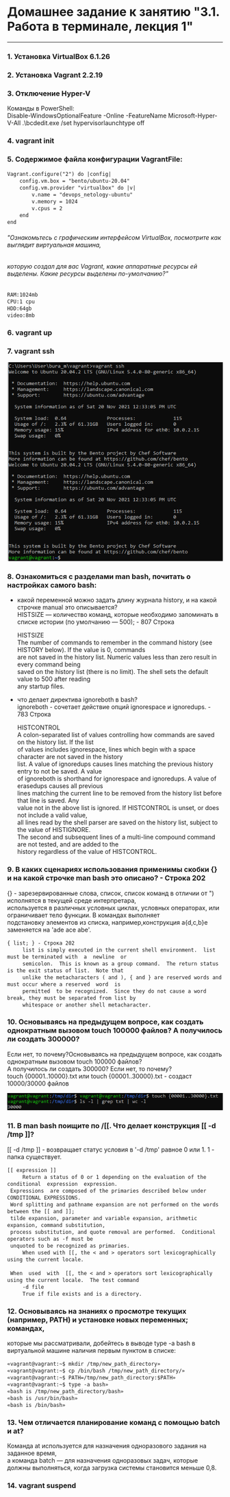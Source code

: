 # Домашнее задание к занятию "3.1. Работа в терминале, лекция 1"  
***

###  1. Установка VirtualBox 6.1.26

### 2. Установка Vagrant 2.2.19

### 3. Отключение Hyper-V
Команды в PowerShell:  
	Disable-WindowsOptionalFeature -Online -FeatureName Microsoft-Hyper-V-All
	.\bcdedit.exe /set hypervisorlaunchtype off

### 4. vagrant init

### 5. Содержимое файла конфигурации VagrantFile:
	Vagrant.configure("2") do |config|
		config.vm.box = "bento/ubuntu-20.04"
		config.vm.provider "virtualbox" do |v|
			v.name = "devops_netology-ubuntu"
			v.memory = 1024
			v.cpus = 2
		end
	end

###### "Ознакомьтесь с графическим интерфейсом VirtualBox, посмотрите как выглядит виртуальная машина,
###### которую создал для вас Vagrant, какие аппаратные ресурсы ей выделены. Какие ресурсы выделены по-умолчанию?"
	RAM:1024mb  
	CPU:1 cpu  
	HDD:64gb  
	video:8mb  

### 6. vagrant up

### 7. vagrant ssh
![Вывод команды vagrant ssh](https://github.com/Bura-M/devops-netology/blob/main/03-sysadmin-01-terminal/img/vagrant_ssh.PNG "vagrant ssh")  

### 8. Ознакомиться с разделами man bash, почитать о настройках самого bash:
- какой переменной можно задать длину журнала history, и на какой строчке manual это описывается?  
HISTSIZE — количество команд, которые необходимо запоминать в списке истории (по умолчанию — 500); - 807 Строка  

	HISTSIZE  
		The number of commands to remember in the command history (see HISTORY below).  If the value is 0, commands  
		are  not saved in the history list.  Numeric values less than zero result in every command being  
		saved on the history list (there is no limit).  The shell sets the default value to 500  after  reading  
		any startup files.  

- что делает директива ignoreboth в bash?  
ignoreboth - сочетает действие опций ignorespace и ignoredups. - 783 Строка  
			  
	HISTCONTROL  
		A  colon-separated  list of values controlling how commands are saved on the history list.  If the list  
		of values includes ignorespace, lines which begin with a space character are not saved in  the  history  
		list.  A value of ignoredups causes lines matching the previous history entry to not be saved.  A value  
		of ignoreboth is shorthand for ignorespace and ignoredups.  A value of erasedups  causes  all  previous  
		lines  matching  the  current  line to be removed from the history list before that line is saved.  Any  
		value not in the above list is ignored.  If HISTCONTROL is unset, or does not include  a  valid  value,  
		all  lines  read by the shell parser are saved on the history list, subject to the value of HISTIGNORE.  
		The second and subsequent lines of a multi-line compound command are not tested, and are added  to  the  
		history regardless of the value of HISTCONTROL.  
		 
### 9. В каких сценариях использования применимы скобки {} и на какой строчке man bash это описано? - Строка 202
{} -  зарезервированные слова, список, список команд в отличии от ") исполнятся в текущей среде интерпретара,  
используется в различных условных циклах, условных операторах, или ограничивает тело функции. В командах выполняет  
подстановку элементов из списка, например,конструкция a{d,c,b}e заменяется на 'ade ace abe'.  

	{ list; } - Строка 202  
         list is simply executed in the current shell environment.  list must be terminated with  a  newline  or
         semicolon.  This is known as a group command.  The return status is the exit status of list.  Note that
         unlike the metacharacters ( and ), { and } are reserved words and must occur where a reserved  word  is
         permitted  to be recognized.  Since they do not cause a word break, they must be separated from list by
         whitespace or another shell metacharacter.
			  
### 10. Основываясь на предыдущем вопросе, как создать однократным вызовом touch 100000 файлов? А получилось ли создать 300000?
Если нет, то почему?Основываясь на предыдущем вопросе, как создать однократным вызовом touch 100000 файлов?  
А получилось ли создать 300000? Если нет, то почему?  
	touch {00001..10000}.txt или touch {00001..30000}.txt - создаст 10000/30000 файлов  

![Команда touch](https://github.com/Bura-M/devops-netology/blob/main/03-sysadmin-01-terminal/img/touch_30000.PNG "touch")

### 11. В man bash поищите по /\[\[. Что делает конструкция [[ -d /tmp ]]?
[[ -d /tmp ]] - возвращает статус условия в '-d /tmp' равное 0 или 1. 1 - папка существует.  

	[[ expression ]]
         Return a status of 0 or 1 depending on the evaluation of the conditional  expression  expression.   
	 Expressions  are composed of the primaries described below under CONDITIONAL EXPRESSIONS.  
	 Word splitting and pathname expansion are not performed on the words between the [[ and ]]; 
	 tilde expansion, parameter and variable expansion, arithmetic expansion, command substitution, 
	 process substitution, and quote removal are performed.  Conditional operators such as -f must be 
	 unquoted to be recognized as primaries.
         When used with [[, the < and > operators sort lexicographically using the current locale.

	 When  used  with  [[, the < and > operators sort lexicographically using the current locale.  The test command
         -d file
         True if file exists and is a directory.
			  
### 12. Основываясь на знаниях о просмотре текущих (например, PATH) и установке новых переменных; командах,
которые мы рассматривали, добейтесь в выводе type -a bash в виртуальной машине наличия первым пунктом в списке:  
	
	«vagrant@vagrant:~$ mkdir /tmp/new_path_directory»  
	«vagrant@vagrant:~$ cp /bin/bash /tmp/new_path_directory/»  
	«vagrant@vagrant:~$ PATH=/tmp/new_path_directory:$PATH»  
	«vagrant@vagrant:~$ type -a bash»  
	«bash is /tmp/new_path_directory/bash»  
	«bash is /usr/bin/bash»  
	«bash is /bin/bash»  

### 13. Чем отличается планирование команд с помощью batch и at?
Команда at используется для назначения одноразового задания на заданное время,  
а команда batch — для назначения одноразовых задач, которые должны выполняться, когда загрузка системы становится меньше 0,8.  

### 14. vagrant suspend
